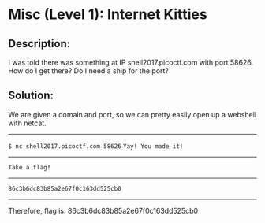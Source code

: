 # Misc (Level 1): Internet Kitties
## Description: 
I was told there was something at IP shell2017.picoctf.com with port 58626. How do I get there? Do I need a ship for the port?
## Solution:
We are given a domain and port, so we can pretty easily open up a webshell with netcat.
***
`$ nc shell2017.picoctf.com 58626`
`Yay! You made it!`
***
`Take a flag!`
***
`86c3b6dc83b85a2e67f0c163dd525cb0`
***
Therefore, flag is: 86c3b6dc83b85a2e67f0c163dd525cb0 
